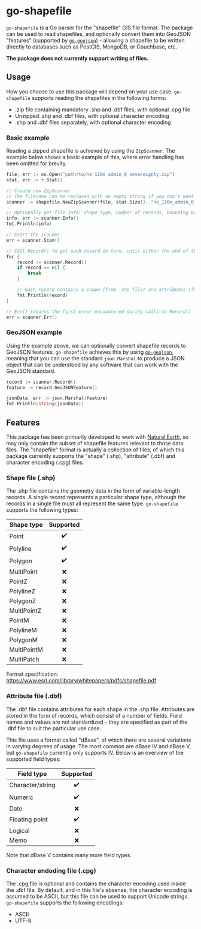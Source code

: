 # go-shapefile

`go-shapefile` is a Go parser for the "shapefile" GIS file format. The package can be used to read shapefiles, and optionally convert them into GeoJSON "features" (supported by [`go-geojson`](https://github.com/mercatormaps/go-geojson)) - allowing a shapefile to be written directly to databases such as PostGIS, MongoDB, or Couchbase, etc.

**The package does not currently support writing of files.**

## Usage

How you choose to use this package will depend on your use case. `go-shapefile` supports reading the shapefiles in the following forms:

* .zip file containing mandatory .shp and .dbf files, with optional .cpg file
* Unzipped .shp and .dbf files, with optional character encoding
* .shp and .dbf files separately, with optional character encoding

### Basic example

Reading a zipped shapefile is achieved by using the `ZipScanner`. The example below shows a basic example of this, where error handling has been omitted for brevity.

```go
file, err := os.Open("path/to/ne_110m_admin_0_sovereignty.zip")
stat, err := r.Stat()

// Create new ZipScanner
// The filename can be replaced with an empty string if you don't want to check filenames inside the zip file
scanner := shapefile.NewZipScanner(file, stat.Size(), "ne_110m_admin_0_sovereignty.zip")

// Optionally get file info: shape type, number of records, bounding box, etc.
info, err := scanner.Info()
fmt.Println(info)

// Start the scanner
err = scanner.Scan()

// Call Record() to get each record in turn, until either the end of the file, or an error occurs
for {
    record := scanner.Record()
    if record == nil {
        break
    }

    // Each record contains a shape (from .shp file) and attributes (from .dbf file)
    fmt.Println(record)
}

// Err() returns the first error encountered during calls to Record()
err = scanner.Err()
```

### GeoJSON example

Using the example above, we can optionally convert shapefile records to GeoJSON features. `go-shapefile` achieves this by using [`go-geojson`](https://github.com/mercatormaps/go-geojson), meaning that you can use the standard `json.Marshal` to produce a JSON object that can be understood by any software that can work with the GeoJSON standard.

```go
record := scanner.Record()
feature := record.GeoJSONFeature()

jsonData, err := json.Marshal(feature)
fmt.Println(string(jsonData))
```

## Features

This package has been primarily developed to work with [Natural Earth](https://www.naturalearthdata.com/), so may only contain the subset of shapefile features relevant to those data files. The "shapefile" format is actually a collection of files, of which this package currently supports the "shape" (.shp), "attribute" (.dbf) and character encoding (.cpg) files.

### Shape file (.shp)

The .shp file contains the geometry data in the form of variable-length records. A single record represents a particular shape type, although the records in a single file must all represent the same type. `go-shapefile` supports the following types:

| Shape type  | Supported          |
| ----------- |:------------------:|
| Point       | :heavy_check_mark: |
| Polyline    | :heavy_check_mark: |
| Polygon     | :heavy_check_mark: |
| MultiPoint  | :x:                |
| PointZ      | :x:                |
| PolylineZ   | :x:                |
| PolygonZ    | :x:                |
| MultiPointZ | :x:                |
| PointM      | :x:                |
| PolylineM   | :x:                |
| PolygonM    | :x:                |
| MultiPointM | :x:                |
| MultiPatch  | :x:                |

Format specification: https://www.esri.com/library/whitepapers/pdfs/shapefile.pdf

### Attribute file (.dbf)

The .dbf file contains attributes for each shape in the .shp file. Attributes are stored in the form of records, which consist of a number of fields. Field names and values are not standardized - they are specified as part of the .dbf file to suit the particular use case.

This file uses a format called "dBase", of which there are several variations in varying degrees of usage. The most common are dBase IV and dBase V, but `go-shapefile` currently only supports IV. Below is an overview of the supported field types:

| Field type       | Supported          |
| ---------------- |:------------------:|
| Character/string | :heavy_check_mark: |
| Numeric          | :heavy_check_mark: |
| Date             | :x:                |
| Floating point   | :heavy_check_mark: |
| Logical          | :x:                |
| Memo             | :x:                |

Note that dBase V contains many more field types.

### Character endoding file (.cpg)

The .cpg file is optional and contains the character encoding used inside the .dbf file. By default, and in this file's absense, the character encoding is assumed to be ASCII, but this file can be used to support Unicode strings. `go-shapefile` supports the following encodings:

* ASCII
* UTF-8
